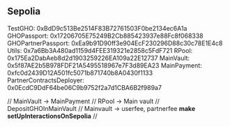 ## Sepolia

TestGHO: 0xBdD9c513Be2514F83B72761503F0be2134ec6A1a
GHOPassport: 0x17206705E75249B2Cb885423937e88Fc8f068338
GHOPartnerPassport: 0xEa9b91D90ff3e904EcF230296D88c30c78E1E4c8
Utils: 0x7a6Bb3A480ad1159d4FEE319321e2858c5FdF721
RPool: 0x175Ea2DabAeb8d2d1903259226EA109a22E12737
MainVault: 0x5f87AE2b5B978FDF21A5495518967e7F3d89EA23
MainPayment: 0xfc0d2439D12A501fc5071b871740b8A0430f1133
PartnerContractsDeployer: 0x0EcdC9DdF64be06C9b9752f2a7d1CBA6B2f989a7




// MainVault -> MainPayment
// RPool -> Main vault 
// DepositGHOInMainVault
// Mainvault -> userfee, partnerfee
**make setUpInteractionsOnSepolia**
//